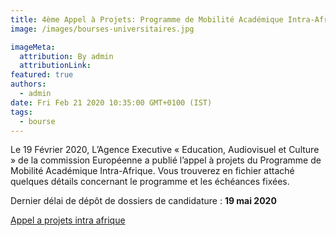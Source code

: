 ```yaml
---
title: 4ème Appel à Projets: Programme de Mobilité Académique Intra-Afrique
image: /images/bourses-universitaires.jpg

imageMeta:
  attribution: By admin
  attributionLink:
featured: true
authors:
  - admin
date: Fri Feb 21 2020 10:35:00 GMT+0100 (IST)
tags:
  - bourse
---
```

Le 19 Février 2020, L’Agence Executive « Education, Audiovisuel et Culture » de la commission Européenne a publié l’appel à projets du Programme de Mobilité Académique Intra-Afrique. Vous trouverez en fichier attaché quelques détails concernant le programme et les échéances fixées.

Dernier délai de dépôt de dossiers de candidature : **19 mai 2020**

[Appel a projets intra afrique](/docs/appel_a_projets_intra_afrique.docx)
